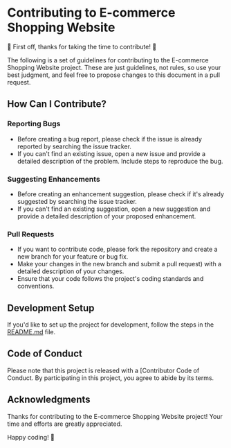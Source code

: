 # Contributing to E-commerce Shopping Website

🎉 First off, thanks for taking the time to contribute! 🎉

The following is a set of guidelines for contributing to the E-commerce Shopping Website project. These are just guidelines, not rules, so use your best judgment, and feel free to propose changes to this document in a pull request.

## How Can I Contribute?

### Reporting Bugs

- Before creating a bug report, please check if the issue is already reported by searching the issue tracker.
- If you can't find an existing issue, open a new issue and provide a detailed description of the problem. Include steps to reproduce the bug.

### Suggesting Enhancements

- Before creating an enhancement suggestion, please check if it's already suggested by searching the issue tracker.
- If you can't find an existing suggestion, open a new suggestion and provide a detailed description of your proposed enhancement.

### Pull Requests

- If you want to contribute code, please fork the repository and create a new branch for your feature or bug fix.
- Make your changes in the new branch and submit a pull request) with a detailed description of your changes.
- Ensure that your code follows the project's coding standards and conventions.

## Development Setup

If you'd like to set up the project for development, follow the steps in the [README.md](link-to-readme) file.

## Code of Conduct

Please note that this project is released with a [Contributor Code of Conduct. By participating in this project, you agree to abide by its terms.

## Acknowledgments

Thanks for contributing to the E-commerce Shopping Website project! Your time and efforts are greatly appreciated.

Happy coding! 🚀
